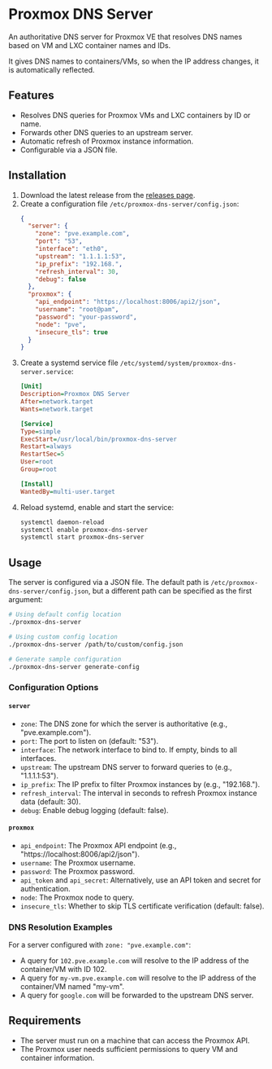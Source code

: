 # Proxmox DNS Server

An authoritative DNS server for Proxmox VE that resolves DNS names based on VM and LXC container names and IDs.

It gives DNS names to containers/VMs, so when the IP address changes, it is automatically reflected.

## Features

- Resolves DNS queries for Proxmox VMs and LXC containers by ID or name.
- Forwards other DNS queries to an upstream server.
- Automatic refresh of Proxmox instance information.
- Configurable via a JSON file.

## Installation

1.  Download the latest release from the [releases page](https://git.araj.me/maxking/proxmox-dns-server/releases).
2.  Create a configuration file `/etc/proxmox-dns-server/config.json`:
    ```json
    {
      "server": {
        "zone": "pve.example.com",
        "port": "53",
        "interface": "eth0",
        "upstream": "1.1.1.1:53",
        "ip_prefix": "192.168.",
        "refresh_interval": 30,
        "debug": false
      },
      "proxmox": {
        "api_endpoint": "https://localhost:8006/api2/json",
        "username": "root@pam",
        "password": "your-password",
        "node": "pve",
        "insecure_tls": true
      }
    }
    ```
3.  Create a systemd service file `/etc/systemd/system/proxmox-dns-server.service`:
    ```ini
    [Unit]
    Description=Proxmox DNS Server
    After=network.target
    Wants=network.target

    [Service]
    Type=simple
    ExecStart=/usr/local/bin/proxmox-dns-server
    Restart=always
    RestartSec=5
    User=root
    Group=root

    [Install]
    WantedBy=multi-user.target
    ```
4.  Reload systemd, enable and start the service:
    ```bash
    systemctl daemon-reload
    systemctl enable proxmox-dns-server
    systemctl start proxmox-dns-server
    ```

## Usage

The server is configured via a JSON file. The default path is `/etc/proxmox-dns-server/config.json`, but a different path can be specified as the first argument:

```bash
# Using default config location
./proxmox-dns-server

# Using custom config location  
./proxmox-dns-server /path/to/custom/config.json

# Generate sample configuration
./proxmox-dns-server generate-config
```

### Configuration Options

#### `server`

-   `zone`: The DNS zone for which the server is authoritative (e.g., "pve.example.com").
-   `port`: The port to listen on (default: "53").
-   `interface`: The network interface to bind to. If empty, binds to all interfaces.
-   `upstream`: The upstream DNS server to forward queries to (e.g., "1.1.1.1:53").
-   `ip_prefix`: The IP prefix to filter Proxmox instances by (e.g., "192.168.").
-   `refresh_interval`: The interval in seconds to refresh Proxmox instance data (default: 30).
-   `debug`: Enable debug logging (default: false).

#### `proxmox`

-   `api_endpoint`: The Proxmox API endpoint (e.g., "https://localhost:8006/api2/json").
-   `username`: The Proxmox username.
-   `password`: The Proxmox password.
-   `api_token` and `api_secret`: Alternatively, use an API token and secret for authentication.
-   `node`: The Proxmox node to query.
-   `insecure_tls`: Whether to skip TLS certificate verification (default: false).

### DNS Resolution Examples

For a server configured with `zone: "pve.example.com"`:

-   A query for `102.pve.example.com` will resolve to the IP address of the container/VM with ID 102.
-   A query for `my-vm.pve.example.com` will resolve to the IP address of the container/VM named "my-vm".
-   A query for `google.com` will be forwarded to the upstream DNS server.

## Requirements

-   The server must run on a machine that can access the Proxmox API.
-   The Proxmox user needs sufficient permissions to query VM and container information.
